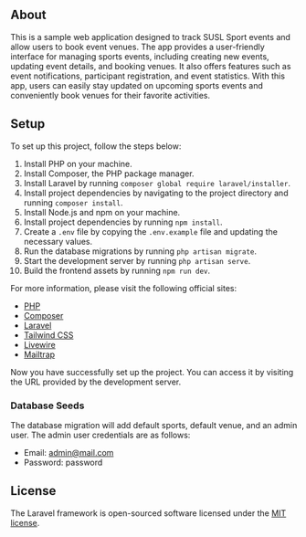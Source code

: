 ## About

This is a sample web application designed to track SUSL Sport events and allow users to book event venues. The app provides a user-friendly interface for managing sports events, including creating new events, updating event details, and booking venues. It also offers features such as event notifications, participant registration, and event statistics. With this app, users can easily stay updated on upcoming sports events and conveniently book venues for their favorite activities.

## Setup

To set up this project, follow the steps below:

1. Install PHP on your machine.
2. Install Composer, the PHP package manager.
3. Install Laravel by running `composer global require laravel/installer`.
4. Install project dependencies by navigating to the project directory and running `composer install`.
5. Install Node.js and npm on your machine.
6. Install project dependencies by running `npm install`.
7. Create a `.env` file by copying the `.env.example` file and updating the necessary values.
8. Run the database migrations by running `php artisan migrate`.
9. Start the development server by running `php artisan serve`.
10. Build the frontend assets by running `npm run dev`.

For more information, please visit the following official sites:

- [PHP](https://www.php.net/)
- [Composer](https://getcomposer.org/)
- [Laravel](https://laravel.com/)
- [Tailwind CSS](https://tailwindcss.com/)
- [Livewire](https://laravel-livewire.com/)
- [Mailtrap](https://mailtrap.io/)


Now you have successfully set up the project. You can access it by visiting the URL provided by the development server.


### Database Seeds

The database migration will add default sports, default venue, and an admin user. The admin user credentials are as follows:

- Email: admin@mail.com
- Password: password

## License

The Laravel framework is open-sourced software licensed under the [MIT license](https://opensource.org/licenses/MIT).
